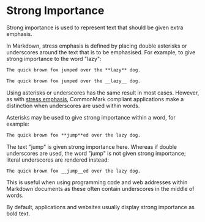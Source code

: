 # Strong Importance

Strong importance is used to represent text that should be given extra emphasis.

In Markdown, stress emphasis is defined by placing double asterisks or
underscores around the text that is to be emphasised. For example, to give
strong importance to the word "lazy":

```markdown
The quick brown fox jumped over the **lazy** dog.
```

```markdown
The quick brown fox jumped over the __lazy__ dog.
```

Using asterisks or underscores has the same result in most cases. However, as
with [stress emphasis](../stress-emphasis), CommonMark compliant applications
make a distinction when underscores are used within words.

Asterisks may be used to give strong importance within a word, for example:

```markdown
The quick brown fox **jump**ed over the lazy dog.
```

The text "jump" is given strong importance here. Whereas if double underscores
are used, the word "jump" is not given strong importance; literal underscores
are rendered instead:

```markdown
The quick brown fox __jump__ed over the lazy dog.
```

This is useful when using programming code and web addresses within Markdown
documents as these often contain underscores in the middle of words.

By default, applications and websites usually display strong importance as
bold text.

